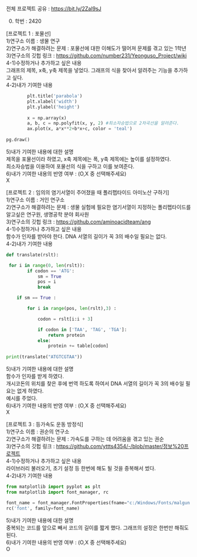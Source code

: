 전체 프로젝트 공유 : https://bit.ly/2ZaI9sJ

0. 학번 : 2420

[프로젝트 1 : 포물선]  
1)연구소 이름 : 생물 연구  
2)연구소가 해결하려는 문제 : 포물선에 대한 이해도가 떨어져 문제를 겪고 있는 1학년  
3)연구소의 깃헙 링크 : https://github.com/number231/Yeonguso_Project/wiki  
4-1)수정하거나 추가하고 싶은 내용  
그래프의 제목, x축, y축 제목을 넣었다. 그래프의 식을 찾아서 알려주는 기능을 추가하고 싶다.  
4-2)내가 기여한 내용  
```python
        plt.title('parabola')
        plt.xlabel('width')
        plt.ylabel('height')
        
        x = np.array(x)
        a, b, c = np.polyfit(x, y, 2) #최소자승법으로 2차곡선을 알려준다.
        ax.plot(x, a*x**2+b*x+c, color = 'teal')
              
pg.draw()
```
5)내가 기여한 내용에 대한 설명  
제목을 포물선이라 하였고, x축 제목에는 폭, y축 제목에는 높이를 설정하였다.  
최소자승법을 이용하여 포물선의 식을 구하고 이를 보여준다.  
6)내가 기여한 내용의 반영 여부 : (O,X 중 선택해주세요)  
X

[프로젝트 2 : 임의의 염기서열이 주어졌을 때 폴리펩타이드 아미노산 구하기]  
1)연구소 이름 : 거인 연구소  
2)연구소가 해결하려는 문제 : 생물 실험에 필요한 염기서열이 지정하는 폴리펩타이드를 알고싶은 연구원, 생명공학 분야 회사원  
3)연구소의 깃헙 링크 : https://github.com/aminoacidteam/ang  
4-1)수정하거나 추가하고 싶은 내용  
함수가 인자를 받아야 한다. DNA 서열의 길이가 꼭 3의 배수일 필요는 없다.  
4-2)내가 기여한 내용  
```python
def translate(rslt):

 for i in range(0, len(rslt)):
        if codon == 'ATG':
            sm = True
            pos = i
            break

    if sm == True :

        for i in range(pos, len(rslt),3) :

            codon = rslt[i:i + 3]

            if codon in ['TAA', 'TAG', 'TGA']:
                return protein
            else: 
                protein += table[codon] 
             
print(translate("ATGTCGTAA"))
```

5)내가 기여한 내용에 대한 설명  
함수가 인자를 받게 하였다.  
개시코돈의 위치를 찾은 후에 번역 하도록 하여서 DNA 서열의 길이가 꼭 3의 배수일 필요는 없게 하였다.  
예시를 주었다.  
6)내가 기여한 내용의 반영 여부 : (O,X 중 선택해주세요)  
X  

[프로젝트 3 : 등가속도 운동 방정식]  
1)연구소 이름 : 권순의 연구소  
2)연구소가 해결하려는 문제 : 가속도를 구하는 데 어려움을 겪고 있는 권순  
3)연구소의 깃헙 링크 : https://github.com/yttts4354/-/blob/master/정보%20프로젝트  
4-1)수정하거나 추가하고 싶은 내용  
라이브러리 불러오기, 초기 설정 등 한번에 해도 될 것을 중복해서 썼다.  
4-2)내가 기여한 내용  
```python
from matplotlib import pyplot as plt 
from matplotlib import font_manager, rc 

font_name = font_manager.FontProperties(fname="c:/Windows/Fonts/malgun.ttf").get_name() 
rc('font', family=font_name)
```  
5)내가 기여한 내용에 대한 설명  
중복되는 코드를 앞으로 빼서 코드의 길이를 짧게 했다. 그래프의 설정은 한번만 해줘도 된다.  
6)내가 기여한 내용의 반영 여부 : (O,X 중 선택해주세요)  
O

